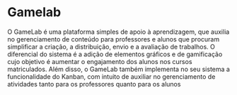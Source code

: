 # Gamelab

O GameLab é uma plataforma simples de apoio à aprendizagem, que auxilia no gerenciamento de conteúdo para professores e alunos que procuram simplificar a criação, a distribuição, envio e a avaliação de trabalhos. O diferencial do sistema é a adição de elementos gráficos e de gamificação cujo objetivo é aumentar o engajamento dos alunos nos cursos matriculados. Além disso, o GameLab também implementa no seu sistema a funcionalidade do Kanban, com intuito de auxiliar no gerenciamento de atividades tanto para os professores quanto para os alunos


